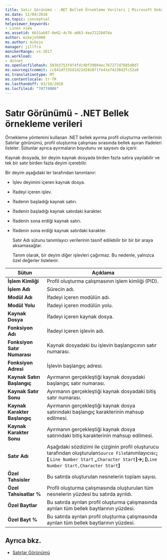 ```yaml
---
title: Satır Görünümü - .NET Bellek Örnekleme Verileri | Microsoft Dokümanlar
ms.date: 11/04/2016
ms.topic: conceptual
helpviewer_keywords:
- Lines view
ms.assetid: 6631ab87-0e62-4c76-a063-4ea7222b07da
author: mikejo5000
ms.author: mikejo
manager: jillfra
monikerRange: vs-2017
ms.workload:
- dotnet
ms.openlocfilehash: 503b3753f4f4fdc98f39804ec767277d7685d0d7
ms.sourcegitcommit: cc841df335d1d22d281871fe41e74238d2fc52a6
ms.translationtype: MT
ms.contentlocale: tr-TR
ms.lasthandoff: 03/18/2020
ms.locfileid: "74774086"
---
```

# <a name="lines-view---net-memory-sampling-data"></a>Satır Görünümü - .NET Bellek örnekleme verileri
Örnekleme yöntemini kullanan .NET bellek ayırma profil oluşturma verilerinin Satırlar görünümü, profil oluşturma çalışması sırasında bellek ayıran ifadeleri listeler. Sütunlar ayrıca ayırmaların boyutunu ve sayısını da içerir.

 Kaynak dosyada, bir deyim kaynak dosyada birden fazla satıra yayılabilir ve tek bir satır birden fazla deyim içerebilir.

 Bir deyim aşağıdaki ler tarafından tanımlanır:

- İşlev deyimini içeren kaynak dosya.

- İfadeyi içeren işlev.

- İfadenin başladığı kaynak satırı.

- İfadenin başladığı kaynak satırdaki karakter.

- İfadenin sona erdiği kaynak satırı.

- İfadenin sona erdiği kaynak satırdaki karakter.

  Satır Adı sütunu tanımlayıcı verilerinin tasnif edilebilir bir bir bir araya aksamasağlar.

  Tanım olarak, bir deyim diğer işlevleri çağırmaz. Bu nedenle, yalnızca özel değerler listelenir.

|Sütun|Açıklama|
|------------|-----------------|
|**İşlem Kimliği**|Profil oluşturma çalışmasının işlem kimliği (PID).|
|**İşlem Adı**|Sürecin adı.|
|**Modül Adı**|İfadeyi içeren modülün adı.|
|**Modül Yolu**|İfadeyi içeren modülün yolu.|
|**Kaynak Dosya**|İfadeyi içeren kaynak dosya.|
|**Fonksiyon Adı**|İfadeyi içeren işlevin adı.|
|**Fonksiyon Satır Numarası**|Kaynak dosyadaki bu işlevin başlangıcının satır numarası.|
|**Fonksiyon Adresi**|İşlevin başlangıç adresi.|
|**Kaynak Satırı Başlangıç**|Ayırmanın gerçekleştiği kaynak dosyadaki başlangıç satır numarası.|
|**Kaynak Satır Sonu**|Ayırmanın gerçekleştiği kaynak dosyadaki bitiş satır numarası.|
|**Kaynak Karakter Başlangıç**|Ayırmanın gerçekleştiği kaynak dosya satırındaki başlangıç karakterinin mahsup edilmesi.|
|**Kaynak Karakter Sonu**|Ayırmanın gerçekleştiği kaynak dosya satırındaki bitiş karakterinin mahsup edilmesi.|
|**Satır Adı**|Aşağıdaki sözdizimi ile çizginin profil oluşturucu tarafından oluşturulan`Source File`tanımlayıcısı:**;[** `Line Number Start` **,**,`Character Start`**]->; [**`Line Number Start,Character Start`**]**|
|**Özel Tahsisler**|Bu satırda oluşturulan nesnelerin toplam sayısı.|
|**Özel Tahsisatlar %**|Profil oluşturma çalışmasında oluşturulan tüm nesnelerin yüzdesi bu satırda ayrıldı.|
|**Özel Baytlar**|Bu satırda ayrılan profil oluşturma çalışmasında ayrılan tüm bellek baytlarının yüzdesi.|
|**Özel Bayt %**|Bu satırda ayrılan profil oluşturma çalışmasında ayrılan tüm bellek baytlarının yüzdesi.|

## <a name="see-also"></a>Ayrıca bkz.
- [Satırlar Görünümü](../profiling/lines-view-sampling-data.md)
